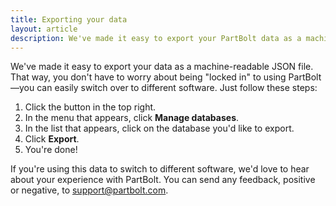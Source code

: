 ```yaml
---
title: Exporting your data
layout: article
description: We've made it easy to export your PartBolt data as a machine-readable JSON file, ensuring that you're never "locked in".
---
```


We've made it easy to export your data as a machine-readable JSON file. That way, you don't have to worry about being "locked in" to using PartBolt&mdash;you can easily switch over to different software. Just follow these steps:
1. Click the **<i class="fas fa-fw fa-database"></i>** button in the top right.
2. In the menu that appears, click **<i class="fas fa-fw fa-cog"></i> Manage databases**.
3. In the list that appears, click on the database you'd like to export.
4. Click **<i class="fas fa-fw fa-file-export"></i> Export**.
5. You're done!

If you're using this data to switch to different software, we'd love to hear about your experience with PartBolt. You can send any feedback, positive or negative, to [support@partbolt.com](mailto:support@partbolt.com).